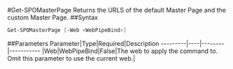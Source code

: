 #Get-SPOMasterPage
Returns the URLS of the default Master Page and the custom Master Page.
##Syntax
```powershell
Get-SPOMasterPage [-Web <WebPipeBind>]
```


##Parameters
Parameter|Type|Required|Description
---------|----|--------|-----------
|Web|WebPipeBind|False|The web to apply the command to. Omit this parameter to use the current web.|

